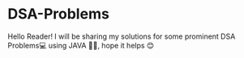 # DSA-Problems

Hello Reader! 
I will be sharing my solutions for some prominent DSA Problems💻 using JAVA 🧑‍💻, hope it helps 😊
